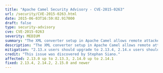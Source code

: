 ```yaml
---
title: "Apache Camel Security Advisory - CVE-2015-0263"
url: /security/CVE-2015-0263.html
date: 2015-06-03T16:59:02.917000
draft: false
type: security-advisory
cve: CVE-2015-0263
severity: MEDIUM
summary: "The XML converter setup in Apache Camel allows remote attackers to read arbitrary files via an SAXSource containing an XML External Entity (XXE) declaration."
description: "The XML converter setup in Apache Camel allows remote attackers to read arbitrary files via an SAXSource containing an XML External Entity (XXE) declaration."
mitigation: "2.13.x users should upgrade to 2.13.4, 2.14.x users should upgrade to 2.14.2. This patch will be included from Camel 2.15.0: https://git-wip-us.apache.org/repos/asf?p=camel.git;a=commitdiff;h=7d19340bcdb42f7aae584d9c5003ac4f7ddaee36"
credit: "This issue was discovered by Stephan Siano."
affected: 2.13.0 up to 2.13.3, 2.14.0 up to 2.14.1
fixed: 2.13.4, 2.14.2, 2.15.0 and newer
---
```

